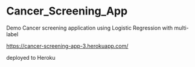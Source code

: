 # Cancer_Screening_App
Demo Cancer screening application using Logistic Regression with multi-label

https://cancer-screening-app-3.herokuapp.com/ 

deployed to Heroku
